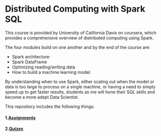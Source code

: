 # Distributed Computing with Spark SQL
This course is provided by University of California Davis on coursera, which provides a comprehensive overview of distributed computing using Spark.

The four modules build on one another and by the end of the course are: 
- Spark architecture: 
- Spark DataFrame 
- Optimizing reading/writing data 
- How to build a machine learning model. 

By understanding when to use Spark, either scaling out when the model or data is too large to process on a single machine, or having a need to simply speed up to get faster results, students as me will hone their SQL skills and become a more adept Data Scientist.

This repository includes the following things:

#### 1.[Assignments](https://github.com/Linlin-Li-1/Distributed-Computing-with-Spark-SQL/tree/main/assignments)

#### 2.[Quizes](https://github.com/Linlin-Li-1/Distributed-Computing-with-Spark-SQL/tree/main/quizes)



